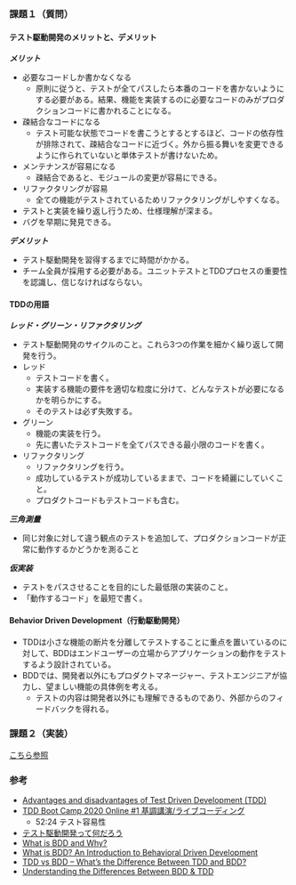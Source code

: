 ### 課題１（質問）
#### テスト駆動開発のメリットと、デメリット
***メリット***
- 必要なコードしか書かなくなる
    - 原則に従うと、テストが全てパスしたら本番のコードを書かないようにする必要がある。結果、機能を実装するのに必要なコードのみがプロダクションコードに書かれることになる。
- 疎結合なコードになる
    - テスト可能な状態でコードを書こうとするとするほど、コードの依存性が排除されて、疎結合なコードに近づく。外から振る舞いを変更できるように作られていないと単体テストが書けないため。
- メンテナンスが容易になる
    - 疎結合であると、モジュールの変更が容易にできる。
- リファクタリングが容易
    - 全ての機能がテストされているためリファクタリングがしやすくなる。
- テストと実装を繰り返し行うため、仕様理解が深まる。
- バグを早期に発見できる。

***デメリット***
- テスト駆動開発を習得するまでに時間がかかる。
- チーム全員が採用する必要がある。ユニットテストとTDDプロセスの重要性を認識し、信じなければならない。


#### TDDの用語
***レッド・グリーン・リファクタリング***
- テスト駆動開発のサイクルのこと。これら3つの作業を細かく繰り返して開発を行う。
- レッド
    - テストコードを書く。
    - 実装する機能の要件を適切な粒度に分けて、どんなテストが必要になるかを明らかにする。
    - そのテストは必ず失敗する。
- グリーン
    - 機能の実装を行う。
    - 先に書いたテストコードを全てパスできる最小限のコードを書く。
- リファクタリング
    - リファクタリングを行う。
    - 成功しているテストが成功しているままで、コードを綺麗にしていくこと。
    - プロダクトコードもテストコードも含む。

***三角測量***
- 同じ対象に対して違う観点のテストを追加して、プロダクションコードが正常に動作するかどうかを測ること

***仮実装***
- テストをパスさせることを目的にした最低限の実装のこと。
- 「動作するコード」を最短で書く。

#### Behavior Driven Development（行動駆動開発）
- TDDは小さな機能の断片を分離してテストすることに重点を置いているのに対して、BDDはエンドユーザーの立場からアプリケーションの動作をテストするよう設計されている。
- BDDでは、開発者以外にもプロダクトマネージャー、テストエンジニアが協力し、望ましい機能の具体例を考える。
    - テストの内容は開発者以外にも理解できるものであり、外部からのフィードバックを得れる。

### 課題２（実装）
[こちら参照](https://github.com/yudai64/jestSample/commit/f630605bef6617df1327ed49f4a893ac2b4ba4b5)

### 参考
- [Advantages and disadvantages of Test Driven Development (TDD)](https://www.geeksforgeeks.org/advantages-and-disadvantages-of-test-driven-development-tdd/)
- [TDD Boot Camp 2020 Online #1 基調講演/ライブコーディング](https://www.youtube.com/watch?v=Q-FJ3XmFlT8)
    - 52:24 テスト容易性
- [テスト駆動開発って何だろう](https://dev.classmethod.jp/articles/what-tdd/)
- [What is BDD and Why?](https://medium.com/codeops/what-is-bdd-and-why-936e80bce511)
- [What is BDD? An Introduction to Behavioral Driven Development](https://blog.testlodge.com/what-is-bdd/)
- [TDD vs BDD – What’s the Difference Between TDD and BDD?](https://blog.testlodge.com/tdd-vs-bdd/)
- [Understanding the Differences Between BDD & TDD](https://cucumber.io/blog/bdd/bdd-vs-tdd/)
